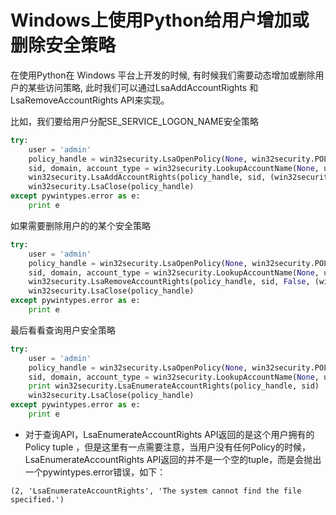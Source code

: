 # Windows上使用Python给用户增加或删除安全策略

在使用Python在 Windows 平台上开发的时候, 有时候我们需要动态增加或删除用户的某些访问策略, 此时我们可以通过LsaAddAccountRights 和LsaRemoveAccountRights API来实现。

比如，我们要给用户分配SE_SERVICE_LOGON_NAME安全策略

``` python
try:
    user = 'admin'
    policy_handle = win32security.LsaOpenPolicy(None, win32security.POLICY_ALL_ACCESS)
    sid, domain, account_type = win32security.LookupAccountName(None, user)
    win32security.LsaAddAccountRights(policy_handle, sid, (win32security.SE_SERVICE_LOGON_NAME,))
    win32security.LsaClose(policy_handle)
except pywintypes.error as e:
    print e
```

如果需要删除用户的的某个安全策略

``` python
try:
    user = 'admin'
    policy_handle = win32security.LsaOpenPolicy(None, win32security.POLICY_ALL_ACCESS)
    sid, domain, account_type = win32security.LookupAccountName(None, user)
    win32security.LsaRemoveAccountRights(policy_handle, sid, False, (win32security.SE_SERVICE_LOGON_NAME,))
    win32security.LsaClose(policy_handle)
except pywintypes.error as e:
    print e
```

最后看看查询用户安全策略

``` python
try:
    user = 'admin'
    policy_handle = win32security.LsaOpenPolicy(None, win32security.POLICY_ALL_ACCESS)
    sid, domain, account_type = win32security.LookupAccountName(None, user)
    print win32security.LsaEnumerateAccountRights(policy_handle, sid)
    win32security.LsaClose(policy_handle)
except pywintypes.error as e:
    print e
```

* 对于查询API，LsaEnumerateAccountRights API返回的是这个用户拥有的Policy tuple
，但是这里有一点需要注意，当用户没有任何Policy的时候，LsaEnumerateAccountRights API返回的并不是一个空的tuple，而是会抛出一个pywintypes.error错误，如下：

``` shell
(2, 'LsaEnumerateAccountRights', 'The system cannot find the file specified.')
```
